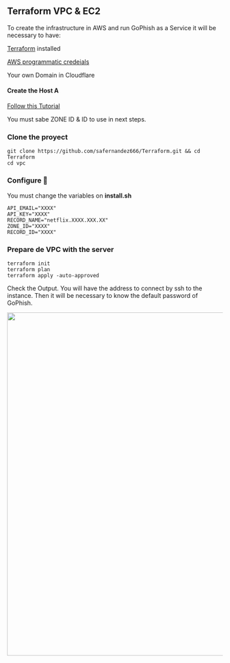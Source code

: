 ## Terraform VPC & EC2 

To create the infrastructure in AWS and run GoPhish as a Service it will be necessary to have:

[Terraform](https://learn.hashicorp.com/tutorials/terraform/install-cli) installed

[AWS programmatic credeials](https://docs.aws.amazon.com/general/latest/gr/aws-sec-cred-types.html)

Your own Domain in Cloudflare

#### Create the Host A 

[Follow this Tutorial](https://www.tech-otaku.com/web-development/using-cloudflare-api-manage-dns-records/#413)

You must sabe ZONE ID & ID to use in next steps.

### Clone the proyect
````
git clone https://github.com/safernandez666/Terraform.git && cd Terraform
cd vpc

````
### Configure 📌

You must change the variables on **install.sh** 

```
API_EMAIL="XXXX"
API_KEY="XXXX"
RECORD_NAME="netflix.XXXX.XXX.XX"
ZONE_ID="XXXX"
RECORD_ID="XXXX"

```

### Prepare de VPC with the server
````
terraform init
terraform plan
terraform apply -auto-approved

````

Check the Output. You will have the address to connect by ssh to the instance. Then it will be necessary to know the default password of GoPhish.

<p align="center">
<img src="screenshots/outputs.png" width="800" >
</p>